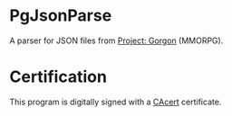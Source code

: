 # PgJsonParse
A parser for JSON files from [Project: Gorgon](https://projectgorgon.com/) (MMORPG).

# Certification
This program is digitally signed with a [CAcert](https://www.cacert.org/) certificate.

